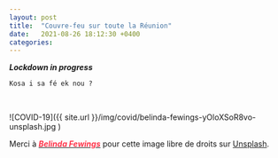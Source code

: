 ```yaml
---
layout: post
title:  "Couvre-feu sur toute la Réunion"
date:   2021-08-26 18:12:30 +0400
categories: 
---
```

<!---

You’ll find this post in your `_posts` directory. Go ahead and edit it and re-build the site to see your changes. You can rebuild the site in many different ways, but the most common way is to run `jekyll serve`, which launches a web server and auto-regenerates your site when a file is updated.

Jekyll requires blog post files to be named according to the following format:

`YEAR-MONTH-DAY-title.MARKUP`

Where `YEAR` is a four-digit number, `MONTH` and `DAY` are both two-digit numbers, and `MARKUP` is the file extension representing the format used in the file. After that, include the necessary front matter. Take a look at the source for this post to get an idea about how it works.

Jekyll also offers powerful support for code snippets:

{% highlight ruby %}
def print_hi(name)
  puts "Hi, #{name}"
end
print_hi('Tom')
#=> prints 'Hi, Tom' to STDOUT.
{% endhighlight %}

Check out the [Jekyll docs][jekyll-docs] for more info on how to get the most out of Jekyll. File all bugs/feature requests at [Jekyll’s GitHub repo][jekyll-gh]. If you have questions, you can ask them on [Jekyll Talk][jekyll-talk].

[jekyll-docs]: https://jekyllrb.com/docs/home
[jekyll-gh]:   https://github.com/jekyll/jekyll
[jekyll-talk]: https://talk.jekyllrb.com/

--->

***Lockdown in progress***

`Kosa i sa fé ek nou ?`

<br>


![COVID-19]({{ site.url }}/img/covid/belinda-fewings-yOloXSoR8vo-unsplash.jpg )

Merci à <a href="https://unsplash.com/@bel2000a?utm_source=unsplash&utm_medium=referral&utm_content=creditCopyText" target="_blank"><span style="color:  #ff3349">***Belinda Fewings***</span></a>  pour cette image libre de droits sur <a href="https://unsplash.com/s/photos/vaccine-pfizer?utm_source=unsplash&utm_medium=referral&utm_content=creditCopyText" target="_blank">Unsplash</a>.
  